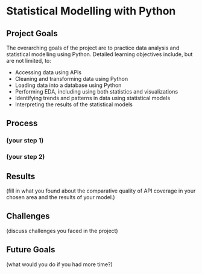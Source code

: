 # Statistical Modelling with Python

## Project Goals
The overarching goals of the project are to practice data analysis
and statistical modelling using Python. Detailed learning 
objectives include, but are not limited, to:

* Accessing data using APIs
* Cleaning and transforming data using Python
* Loading data into a database using Python
* Performing EDA, including using both statistics and visualizations
* Identifying trends and patterns in data using statistical models
* Interpreting the results of the statistical models


## Process
### (your step 1)
### (your step 2)

## Results
(fill in what you found about the comparative quality of API coverage in your chosen area and the results of your model.)

## Challenges 
(discuss challenges you faced in the project)

## Future Goals
(what would you do if you had more time?)
